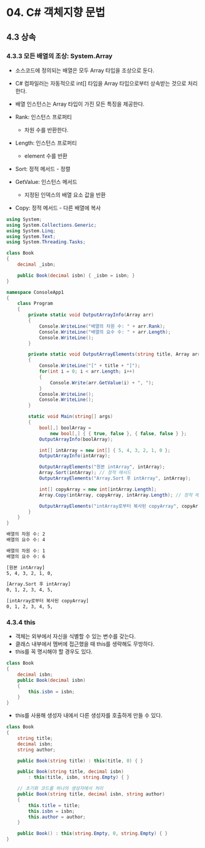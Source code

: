 # 04. C# 객체지향 문법

## 4.3 상속

### 4.3.3 모든 배열의 조상: System.Array

* 소스코드에 정의되는 배열은 모두 Array 타입을 조상으로 둔다.
* C# 컴파일러는 자동적으로 int[] 타입을 Array 타입으로부터 상속받는 것으로 처리한다.
* 배열 인스턴스는 Array 타입이 가진 모든 특징을 제공한다.

* Rank: 인스턴스 프로퍼티
  * 차원 수를 반환한다.
* Length: 인스턴스 프로퍼티
  * element 수를 반환
* Sort: 정적 메서드 - 정렬
* GetValue: 인스턴스 메서드
  * 지정된 인덱스의 배열 요소 값을 반환
* Copy: 정적 메서드 - 다른 배열에 복사

```cs
using System;
using System.Collections.Generic;
using System.Linq;
using System.Text;
using System.Threading.Tasks;

class Book
{
    decimal _isbn;

    public Book(decimal isbn) { _isbn = isbn; }
}

namespace ConsoleApp1
{
    class Program
    {
        private static void OutputArrayInfo(Array arr)
        {
            Console.WriteLine("배열의 차원 수: " + arr.Rank);
            Console.WriteLine("배열의 요수 수: " + arr.Length);
            Console.WriteLine();
        }

        private static void OutputArrayElements(string title, Array arr)
        {
            Console.WriteLine("[" + title + "]");
            for(int i = 0; i < arr.Length; i++)
            {
                Console.Write(arr.GetValue(i) + ", ");
            }
            Console.WriteLine();
            Console.WriteLine();
        }

        static void Main(string[] args)
        {
            bool[,] boolArray = 
                new bool[,] { { true, false }, { false, false } };
            OutputArrayInfo(boolArray);

            int[] intArray = new int[] { 5, 4, 3, 2, 1, 0 };
            OutputArrayInfo(intArray);

            OutputArrayElements("원본 intArray", intArray);
            Array.Sort(intArray); // 정적 메서드
            OutputArrayElements("Array.Sort 후 intArray", intArray);

            int[] copyArray = new int[intArray.Length];
            Array.Copy(intArray, copyArray, intArray.Length); // 정적 메서드

            OutputArrayElements("intArray로부터 복사된 copyArray", copyArray);
        }
    }
}
```

```sh
배열의 차원 수: 2
배열의 요수 수: 4

배열의 차원 수: 1
배열의 요수 수: 6

[원본 intArray]
5, 4, 3, 2, 1, 0,

[Array.Sort 후 intArray]
0, 1, 2, 3, 4, 5,

[intArray로부터 복사된 copyArray]
0, 1, 2, 3, 4, 5,
```

### 4.3.4 this

* 객체는 외부에서 자신을 식별할 수 있는 변수를 갖는다.
* 클래스 내부에서 멤버에 접근했을 때 this를 생략해도 무방하다.
* this를 꼭 명시해야 할 경우도 있다.

```cs
class Book
{
    decimal isbn;
    public Book(decimal isbn)
    {
        this.isbn = isbn;
    }
}
```

* this를 사용해 생성자 내에서 다른 생성자를 호출하게 만들 수 있다.

```cs
class Book
{
    string title;
    decimal isbn;
    string author;

    public Book(string title) : this(title, 0) { }

    public Book(string title, decimal isbn)
        : this(title, isbn, string.Empty) { }

    // 초기화 코드를 하나의 생성자에서 처리
    public Book(string title, decimal isbn, string author)
    {
        this.title = title;
        this.isbn = isbn;
        this.author = author;
    }

    public Book() : this(string.Empty, 0, string.Empty) { }
}
```
